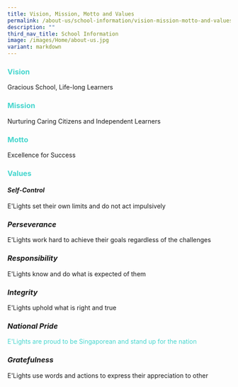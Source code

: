 ```yaml
---
title: Vision, Mission, Motto and Values
permalink: /about-us/school-information/vision-mission-motto-and-values/
description: ""
third_nav_title: School Information
image: /images/Home/about-us.jpg
variant: markdown
---
```

### <b><font color="#46d6ce">Vision</font></b>
	
Gracious School, Life-long Learners

### <b><font color="#46d6ce">Mission</font></b>

Nurturing Caring Citizens and Independent Learners


### <b><font color="#46d6ce">Motto</font></b>

Excellence for Success

### <b><font color="#46d6ce">Values</font></b>

#### <b>*Self-Control*</b>
E'Lights set their own limits and do not act impulsively

### <b>*Perseverance*</b>
E'Lights work hard to achieve their goals regardless of the challenges

### <b>*Responsibility*</b>
E'Lights know and do what is expected of them

### <b>*Integrity*</b>
E'Lights uphold what is right and true

### <b>*National Pride*</b>
<font color="#46d6ce">E'Lights are proud to be Singaporean and stand up for the nation</font>

### <b>*Gratefulness*</b>
E'Lights use words and actions to express their appreciation to other